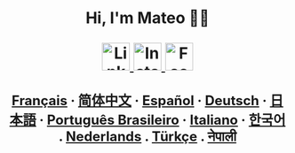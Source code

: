 <h1 align="center"> Hi, I'm Mateo 👋🔭
  
<p align="center">
    <a href="https://www.linkedin.com/in/mateo-toro-rodriguez-3799b624a/">
      <img alt="Linkedin" width="50px" src="https://play-lh.googleusercontent.com/kMofEFLjobZy_bCuaiDogzBcUT-dz3BBbOrIEjJ-hqOabjK8ieuevGe6wlTD15QzOqw" />
    </a>
    <a href="https://www.instagram.com/mgodll_99/">
      <img alt="Instagram" width="50px" src="https://cdn-icons-png.flaticon.com/512/174/174855.png" />
    </a>
    <a href="https://www.facebook.com/MateoToroRodriguez">
      <img alt="Facebook" width="50px" src="https://cdn.icon-icons.com/icons2/3132/PNG/512/facebook_social_network_network_communication_internet_icon_192273.png" />
    </a>
</p>

 <p align="center">
   <font size = 5>
    <a href="/docs/readme_fr.md">Français</a>
    ·
    <a href="/docs/readme_cn.md">简体中文</a>
    ·
    <a href="/docs/readme_es.md">Español</a>
    ·
    <a href="/docs/readme_de.md">Deutsch</a>
    ·
    <a href="/docs/readme_ja.md">日本語</a>
    ·
    <a href="/docs/readme_pt-BR.md">Português Brasileiro</a>
    ·
    <a href="/docs/readme_it.md">Italiano</a>
    ·
    <a href="/docs/readme_kr.md">한국어</a>
    .
    <a href="/docs/readme_nl.md">Nederlands</a>
    .
    <a href="/docs/readme_tr.md">Türkçe</a>
    .
    <a href="/docs/readme_np.md">नेपाली</a>
   </font>
 </p>
<!--
**mgodll/mgodll** is a ✨ _special_ ✨ repository because its `README.md` (this file) appears on your GitHub profile.

Here are some ideas to get you started:

- 🔭 I’m currently working on ...
- 🌱 I’m currently learning ...
- 👯 I’m looking to collaborate on ...
- 🤔 I’m looking for help with ...
- 💬 Ask me about ...
- 📫 How to reach me: ...
- 😄 Pronouns: ...
- ⚡ Fun fact: ...
-->
